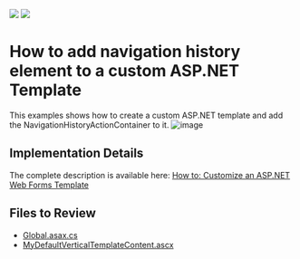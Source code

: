 <!-- default badges list -->
[![](https://img.shields.io/badge/Open_in_DevExpress_Support_Center-FF7200?style=flat-square&logo=DevExpress&logoColor=white)](https://supportcenter.devexpress.com/ticket/details/E4359)
[![](https://img.shields.io/badge/📖_How_to_use_DevExpress_Examples-e9f6fc?style=flat-square)](https://docs.devexpress.com/GeneralInformation/403183)
<!-- default badges end -->

# How to add navigation history element to a custom ASP.NET Template

This examples shows how to create a custom ASP.NET template and add the NavigationHistoryActionContainer to it.
![image](https://github.com/DevExpress-Examples/XAF_how-to-customize-an-aspnet-template-e4359/assets/14300209/1bd1edaa-cc54-4b0c-b930-cf72b58ce2ea)

## Implementation Details
The complete description is available here: [How to: Customize an ASP.NET Web Forms Template](https://docs.devexpress.com/eXpressAppFramework/113460/ui-construction/templates/in-webforms/how-to-customize-an-asp-net-template)


## Files to Review

- [Global.asax.cs](CS/CustomWebTemplate/CustomWebTemplate.Web/Global.asax.cs)
- [MyDefaultVerticalTemplateContent.ascx](CS/CustomWebTemplate/CustomWebTemplate.Web/MyDefaultVerticalTemplateContent.ascx)

